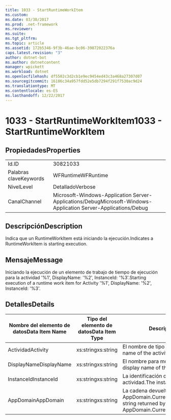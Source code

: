 ```yaml
---
title: 1033 - StartRuntimeWorkItem
ms.custom: 
ms.date: 03/30/2017
ms.prod: .net-framework
ms.reviewer: 
ms.suite: 
ms.tgt_pltfrm: 
ms.topic: article
ms.assetid: 172b5346-9f3b-46ae-bc06-39872022376a
caps.latest.revision: "3"
author: dotnet-bot
ms.author: dotnetcontent
manager: wpickett
ms.workload: dotnet
ms.openlocfilehash: df5502c3d2cb1e9ec9454ed43c3a468a27307d07
ms.sourcegitcommit: 16186c34a957fdd52e5db7294f291f7530ac9d24
ms.translationtype: MT
ms.contentlocale: es-ES
ms.lasthandoff: 12/22/2017
---
```

# <a name="1033---startruntimeworkitem"></a><span data-ttu-id="e67e3-102">1033 - StartRuntimeWorkItem</span><span class="sxs-lookup"><span data-stu-id="e67e3-102">1033 - StartRuntimeWorkItem</span></span>
## <a name="properties"></a><span data-ttu-id="e67e3-103">Propiedades</span><span class="sxs-lookup"><span data-stu-id="e67e3-103">Properties</span></span>  
  
|||  
|-|-|  
|<span data-ttu-id="e67e3-104">Id.</span><span class="sxs-lookup"><span data-stu-id="e67e3-104">ID</span></span>|<span data-ttu-id="e67e3-105">3082</span><span class="sxs-lookup"><span data-stu-id="e67e3-105">1033</span></span>|  
|<span data-ttu-id="e67e3-106">Palabras clave</span><span class="sxs-lookup"><span data-stu-id="e67e3-106">Keywords</span></span>|<span data-ttu-id="e67e3-107">WFRuntime</span><span class="sxs-lookup"><span data-stu-id="e67e3-107">WFRuntime</span></span>|  
|<span data-ttu-id="e67e3-108">Nivel</span><span class="sxs-lookup"><span data-stu-id="e67e3-108">Level</span></span>|<span data-ttu-id="e67e3-109">Detallado</span><span class="sxs-lookup"><span data-stu-id="e67e3-109">Verbose</span></span>|  
|<span data-ttu-id="e67e3-110">Canal</span><span class="sxs-lookup"><span data-stu-id="e67e3-110">Channel</span></span>|<span data-ttu-id="e67e3-111">Microsoft-Windows-Application Server-Applications/Debug</span><span class="sxs-lookup"><span data-stu-id="e67e3-111">Microsoft-Windows-Application Server-Applications/Debug</span></span>|  
  
## <a name="description"></a><span data-ttu-id="e67e3-112">Descripción</span><span class="sxs-lookup"><span data-stu-id="e67e3-112">Description</span></span>  
 <span data-ttu-id="e67e3-113">Indica que un RuntimeWorkItem está iniciando la ejecución.</span><span class="sxs-lookup"><span data-stu-id="e67e3-113">Indicates a RuntimeWorkItem is starting execution.</span></span>  
  
## <a name="message"></a><span data-ttu-id="e67e3-114">Mensaje</span><span class="sxs-lookup"><span data-stu-id="e67e3-114">Message</span></span>  
 <span data-ttu-id="e67e3-115">Iniciando la ejecución de un elemento de trabajo de tiempo de ejecución para la actividad '%1', DisplayName: '%2', InstanceId: '%3'.</span><span class="sxs-lookup"><span data-stu-id="e67e3-115">Starting execution of a runtime work item for Activity '%1', DisplayName: '%2', InstanceId: '%3'.</span></span>  
  
## <a name="details"></a><span data-ttu-id="e67e3-116">Detalles</span><span class="sxs-lookup"><span data-stu-id="e67e3-116">Details</span></span>  
  
|<span data-ttu-id="e67e3-117">Nombre del elemento de datos</span><span class="sxs-lookup"><span data-stu-id="e67e3-117">Data Item Name</span></span>|<span data-ttu-id="e67e3-118">Tipo del elemento de datos</span><span class="sxs-lookup"><span data-stu-id="e67e3-118">Data Item Type</span></span>|<span data-ttu-id="e67e3-119">Descripción</span><span class="sxs-lookup"><span data-stu-id="e67e3-119">Description</span></span>|  
|--------------------|--------------------|-----------------|  
|<span data-ttu-id="e67e3-120">Actividad</span><span class="sxs-lookup"><span data-stu-id="e67e3-120">Activity</span></span>|<span data-ttu-id="e67e3-121">xs:string</span><span class="sxs-lookup"><span data-stu-id="e67e3-121">xs:string</span></span>|<span data-ttu-id="e67e3-122">El nombre de tipo de la actividad.</span><span class="sxs-lookup"><span data-stu-id="e67e3-122">The type name of the activity.</span></span>|  
|<span data-ttu-id="e67e3-123">DisplayName</span><span class="sxs-lookup"><span data-stu-id="e67e3-123">DisplayName</span></span>|<span data-ttu-id="e67e3-124">xs:string</span><span class="sxs-lookup"><span data-stu-id="e67e3-124">xs:string</span></span>|<span data-ttu-id="e67e3-125">El nombre para mostrar de la actividad.</span><span class="sxs-lookup"><span data-stu-id="e67e3-125">The display name of the activity.</span></span>|  
|<span data-ttu-id="e67e3-126">InstanceId</span><span class="sxs-lookup"><span data-stu-id="e67e3-126">InstanceId</span></span>|<span data-ttu-id="e67e3-127">xs:string</span><span class="sxs-lookup"><span data-stu-id="e67e3-127">xs:string</span></span>|<span data-ttu-id="e67e3-128">La identificación de instancia de la actividad.</span><span class="sxs-lookup"><span data-stu-id="e67e3-128">The instance id of the activity.</span></span>|  
|<span data-ttu-id="e67e3-129">AppDomain</span><span class="sxs-lookup"><span data-stu-id="e67e3-129">AppDomain</span></span>|<span data-ttu-id="e67e3-130">xs:string</span><span class="sxs-lookup"><span data-stu-id="e67e3-130">xs:string</span></span>|<span data-ttu-id="e67e3-131">La cadena devuelta por AppDomain.CurrentDomain.FriendlyName.</span><span class="sxs-lookup"><span data-stu-id="e67e3-131">The string returned by AppDomain.CurrentDomain.FriendlyName.</span></span>|
